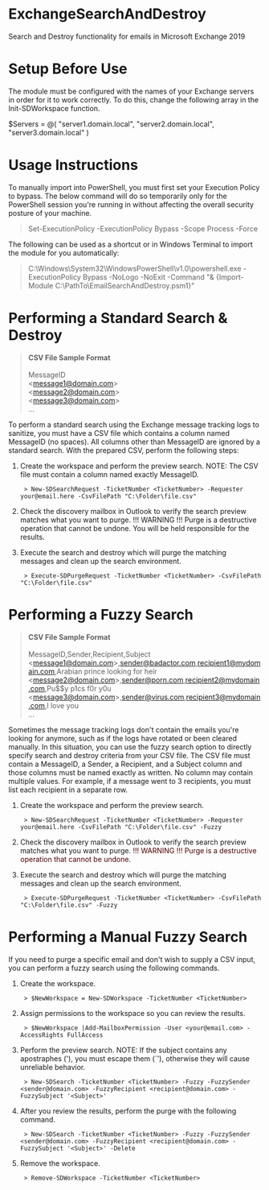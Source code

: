 # ExchangeSearchAndDestroy
Search and Destroy functionality for emails in Microsoft Exchange 2019

# Setup Before Use
The module must be configured with the names of your Exchange servers in order for it to work correctly.  To do this, change the following array in the Init-SDWorkspace function.

$Servers = @(
            "server1.domain.local",
            "server2.domain.local",
            "server3.domain.local"
        )
        
# Usage Instructions
To manually import into PowerShell, you must first set your Execution Policy to bypass.  The below command will do so temporarily only for the PowerShell session you're running in without affecting the overall security posture of your machine.
  > Set-ExecutionPolicy -ExecutionPolicy Bypass -Scope Process -Force

The following can be used as a shortcut or in Windows Terminal to import the module for you automatically:
  > C:\Windows\System32\WindowsPowerShell\v1.0\powershell.exe -ExecutionPolicy Bypass -NoLogo -NoExit -Command "& {Import-Module C:\PathTo\EmailSearchAndDestroy.psm1}"

# Performing a Standard Search & Destroy
> <b>CSV File Sample Format</b>\
> \
> MessageID\
> \<message1@domain.com\>\
> \<message2@domain.com\>\
> \<message3@domain.com\>\
> ...

To perform a standard search using the Exchange message tracking logs to sanitize, you must have a CSV file which contains a column named MessageID (no spaces).  All columns other than MessageID are ignored by a standard search.  With the prepared CSV, perform the following steps:
   1. Create the workspace and perform the preview search.   NOTE: The CSV file must contain a column named exactly MessageID.

           > New-SDSearchRequest -TicketNumber <TicketNumber> -Requester your@email.here -CsvFilePath "C:\Folder\file.csv"

   2. Check the discovery mailbox in Outlook to verify the search preview matches what you want to purge.
       !!! WARNING !!!  Purge is a destructive operation that cannot be undone.  You will be held responsible for the results.

   3. Execute the search and destroy which will purge the matching messages and clean up the search environment.

           > Execute-SDPurgeRequest -TicketNumber <TicketNumber> -CsvFilePath "C:\Folder\file.csv"

# Performing a Fuzzy Search
> <b>CSV File Sample Format</b>\
>\
> MessageID,Sender,Recipient,Subject\
> \<message1@domain.com\>,sender@badactor.com,recipient1@mydomain.com,Arabian prince looking for heir\
> \<message2@domain.com\>,sender@porn.com,recipient2@mydomain.com,Pu$$y p1cs f0r y0u\
> \<message3@domain.com\>,sender@virus.com,recipient3@mydomain.com,I love you\
> ...

Sometimes the message tracking logs don't contain the emails you're looking for anymore, such as if the logs have rotated or been cleared manually.  In this situation, you can use the fuzzy search option to directly specify search and destroy criteria from your CSV file.  The CSV file must contain a MessageID, a Sender, a Recipient, and a Subject column and those columns must be named exactly as written.  No column may contain multiple values.  For example, if a message went to 3 recipients, you must list each recipient in a separate row.

   1. Create the workspace and perform the preview search.

           > New-SDSearchRequest -TicketNumber <TicketNumber> -Requester your@email.here -CsvFilePath "C:\Folder\file.csv" -Fuzzy

   2. Check the discovery mailbox in Outlook to verify the search preview matches what you want to purge.
       <span style="color: rgb(75,0,0)">!!! WARNING !!!  Purge is a destructive operation that cannot be undone.</span>

   3. Execute the search and destroy which will purge the matching messages and clean up the search environment.

           > Execute-SDPurgeRequest -TicketNumber <TicketNumber> -CsvFilePath "C:\Folder\file.csv" -Fuzzy

# Performing a Manual Fuzzy Search
If you need to purge a specific email and don't wish to supply a CSV input, you can perform a fuzzy search using the following commands.

   1. Create the workspace.

           > $NewWorkspace = New-SDWorkspace -TicketNumber <TicketNumber>

   2. Assign permissions to the workspace so you can review the results.

           > $NewWorkspace |Add-MailboxPermission -User <your@email.com> -AccessRights FullAccess

   3. Perform the preview search.  NOTE: If the subject contains any apostraphes ('), you must escape them (`'), otherwise they will cause unreliable behavior.

           > New-SDSearch -TicketNumber <TicketNumber> -Fuzzy -FuzzySender <sender@domain.com> -FuzzyRecipient <recipient@domain.com> -FuzzySubject '<Subject>'

   4. After you review the results, perform the purge with the following command.

           > New-SDSearch -TicketNumber <TicketNumber> -Fuzzy -FuzzySender <sender@domain.com> -FuzzyRecipient <recipient@domain.com> -FuzzySubject '<Subject>' -Delete
  
   5. Remove the workspace.
  
           > Remove-SDWorkspace -TicketNumber <TicketNumber>
